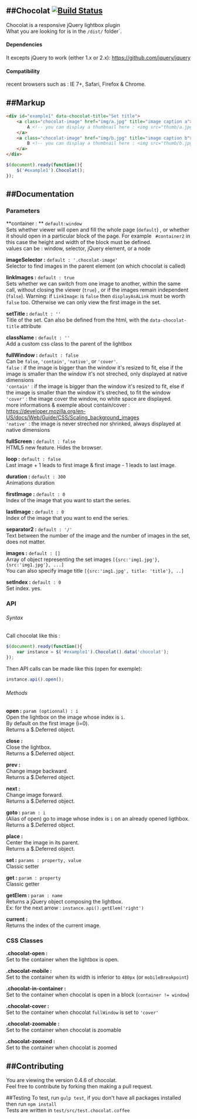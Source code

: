 ##Chocolat [![Build Status](https://travis-ci.org/nicolas-t/Chocolat.svg?branch=master)](https://travis-ci.org/nicolas-t/Chocolat) 
-----------
Chocolat is a responsive jQuery lightbox plugin  
What you are looking for is in the `/dist/` folder`. 

#### Dependencies

It excepts jQuery to work (either 1.x or 2.x): https://github.com/jquery/jquery

#### Compatibility
recent browsers such as :
IE 7+, Safari, Firefox & Chrome.
  
##Markup
-----------
```html
<div id="example1" data-chocolat-title="Set title">
    <a class="chocolat-image" href="img/a.jpg" title="image caption a">
        A <!-- you can display a thumbnail here : <img src="thumb/a.jpg" /> -->
    </a>
    <a class="chocolat-image" href="img/b.jpg" title="image caption b">
        B <!-- you can display a thumbnail here : <img src="thumb/b.jpg" /> -->
    </a>
</div>
```

```js
$(document).ready(function(){
    $('#example1').Chocolat();
});
```

##Documentation
-----------

### Parameters
**container : ** `default:window`  
Sets whether viewer will open and fill the whole page (`default`)  , or whether it should open in a particular block of the page. For example ` #container2`  in this case the height and width of the block must be defined.  
values can be : window, selector, jQuery element, or a node  
  
**imageSelector :** `default : '.chocolat-image'`  
Selector to find images in the parent element (on which chocolat is called) 
  
**linkImages :**   `default : true `  
Sets whether we can switch from one image to another, within the same call, without closing the viewer (`true`) , or if the images remain independent (`false`).
Warning: if `LinkImage`: is `false` then `displayAsALink` must be worth `false` too. Otherwise we can only view the first image in the set.   
  
**setTitle :**  `default : ''`  
Title of the set. Can also be defined from the html, with the `data-chocolat-title` attribute  
  
**className :**  `default : ''`  
Add a custom css class to the parent of the lightbox  
  
**fullWindow :**  `default : false`  
Can be `false`, `'contain'`,  `'native'`, or `'cover'`.  
`false` : if the image is bigger than the window it's resized to fit, else if the image is smaller than the window it's not streched, only displayed at native dimensions  
`'contain'` :  if the image is bigger than the window it's resized to fit, else if the image is smaller than the window it's streched, to fit the window  
`'cover'` :  the image cover the window, no white space are displayed.  
more informations & exemple about contain/cover : https://developer.mozilla.org/en-US/docs/Web/Guide/CSS/Scaling_background_images  
`'native'` :  the image is never streched nor shrinked, always displayed at native dimensions   
  
**fullScreen :**  `default : false`  
HTML5 new feature. Hides the browser. 
  
**loop :**  `default : false`  
Last image + 1 leads to first image & first image - 1 leads to last image.  
  
**duration :**  `default : 300`  
Animations duration  
  
**firstImage  :**  `default : 0`  
Index of the image that you want to start the series.  
  
**lastImage  :**  `default : 0`  
Index of the image that you want to end the series.  
  
**separator2 :**  `default : '/'`  
Text between the number of the image and the number of images in the set, does not matter. 
  
**images  :**  `default : []`  
Array of object representing the set images `[{src:'img1.jpg'}, {src:'img1.jpg'}, ...]`  
You can also specify image title `[{src:'img1.jpg', title: 'title'}, ..]`  
   
**setIndex  :**  `default : 0`   
Set index. yes.
   
### API

###### Syntax
Call chocolat like this :  
```js
$(document).ready(function(){
    var instance = $('#example1').Chocolat().data('chocolat');
});
```

Then API calls can be made like this (open for exemple):  
```js
instance.api().open();
```
  
###### Methods
**open  :**  `param (optionnal) : i`   
Open the lightbox on the image whose index is `i`.  
By default on the first image (i=0).  
Returns a $.Deferred object.   

**close  :**    
Close the lightbox.  
Returns a $.Deferred object.   

**prev  :**    
Change image backward.  
Returns a $.Deferred object.   
  
**next  :**    
Change image forward.  
Returns a $.Deferred object.   
  
**goto  :**  `param : i`   
(Alias of open)  go to image whose index is `i` on an already opened ligthbox.  
Returns a $.Deferred object.   

**place  :**  
Center the image in its parent.  
Returns a $.Deferred object.   
  
**set  :**   `params : property, value`   
Classic setter  
  
**get  :**   `param : property`   
Classic getter  
  
**getElem  :**   `param : name`   
Returns a jQuery object composing the lightbox.  
Ex: for the next arrow  : `instance.api().getElem('right')`    
  
**current  :**  
Returns the index of the current image.  
 
### CSS Classes

**.chocolat-open  :**  
Set to the container when the lightbox is open.  

**.chocolat-mobile  :**  
Set to the container when its width is inferior to `480px` (or `mobileBreakpoint`)  

**.chocolat-in-container  :**  
Set to the container when chocolat is open in a block (`container != window`)  
  
**.chocolat-cover  :**  
Set to the container when chocolat `fullWindow` is set to `'cover'`
  
**.chocolat-zoomable  :**  
Set to the container when chocolat is zoomable
  
**.chocolat-zoomed  :**  
Set to the container when chocolat is zoomed


##Contributing
-----------  
You are viewing the version 0.4.6 of chocolat.  
Feel free to contribute by forking then making a pull request.  

##Testing
To test, run `gulp test`, if you don't have all packages installed then run `npm install`  
Tests are written in `test/src/test.chocolat.coffee`

